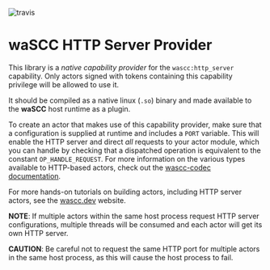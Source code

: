![travis](https://travis-ci.org/wascc/http-server-provider.svg?branch=master)&nbsp;

# waSCC HTTP Server Provider
This library is a _native capability provider_ for the `wascc:http_server` capability. Only actors signed with tokens containing this capability privilege will be allowed to use it. 

It should be compiled as a native linux (`.so`) binary and made available to the **waSCC** host runtime as a plugin. 

To create an actor that makes use of this capability provider, make sure that a configuration is supplied at runtime and includes a `PORT` variable. This will enable the HTTP server and direct _all_ requests to your actor module, which you can handle by checking that a dispatched operation is equivalent to the constant `OP_HANDLE_REQUEST`. For more information on the various types available to HTTP-based actors, check out the [wascc-codec documentation](https://docs.rs/wascc-codec/0.3.1/wascc_codec/http/index.html).

For more hands-on tutorials on building actors, including HTTP server actors, see the [wascc.dev](https://wasc.dev) website.

**NOTE**: If multiple actors within the same host process request HTTP server configurations, multiple threads will be consumed and each actor will get its own HTTP server. 

**CAUTION**: Be careful not to request the same HTTP port for multiple actors in the same host process, as this will cause the host process to fail.